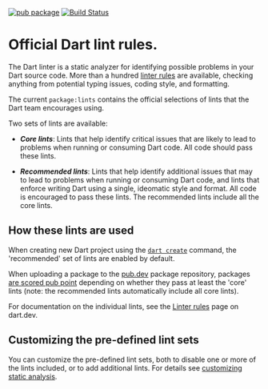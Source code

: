 [![pub package](https://img.shields.io/pub/v/lints.svg)](https://pub.dev/packages/lints)
[![Build Status](https://github.com/dart-lang/lints/workflows/validate/badge.svg)](https://github.com/dart-lang/lints/actions?query=branch%3Amain)

# Official Dart lint rules.

The Dart linter is a static analyzer for identifying possible problems in your
Dart source code. More than a hundred [linter rules][rules] are available,
checking anything from potential typing issues, coding style, and formatting.

The current `package:lints` contains the official selections of lints that the
Dart team encourages using.

Two sets of lints are available:

* ***Core lints***: Lints that help identify critical issues that are likely to
lead to problems when running or consuming Dart code. All code should pass these
lints.

* ***Recommended lints***: Lints that help identify additional issues that may
to lead to problems when running or consuming Dart code, and lints that enforce
writing Dart using a single, ideomatic style and format. All code is encouraged
to pass these lints. The recommended lints include all the core lints.

## How these lints are used

When creating new Dart project using the [`dart create`][dart create] command,
the 'recommended' set of lints are enabled by default.

When uploading a package to the [pub.dev] package repository, packages [are
scored pub point][scoring] depending on whether they pass at least the 'core'
lints (note: the recommended lints automatically include all core lints). 

For documentation on the individual lints, see the [Linter rules][rules] page on
dart.dev.

## Customizing the pre-defined lint sets

You can customize the pre-defined lint sets, both to disable one or more of the
lints included, or to add additional lints. For details see [customizing static
analysis].

[dart create]: https://dart.dev/tools/dart-tool
[scoring]: https://pub.dev/help/scoring
[customizing static analysis]: https://dart.dev/guides/language/analysis-options
[rules]: https://dart.dev/tools/linter-rules
[pub.dev]: https://pub.dev
